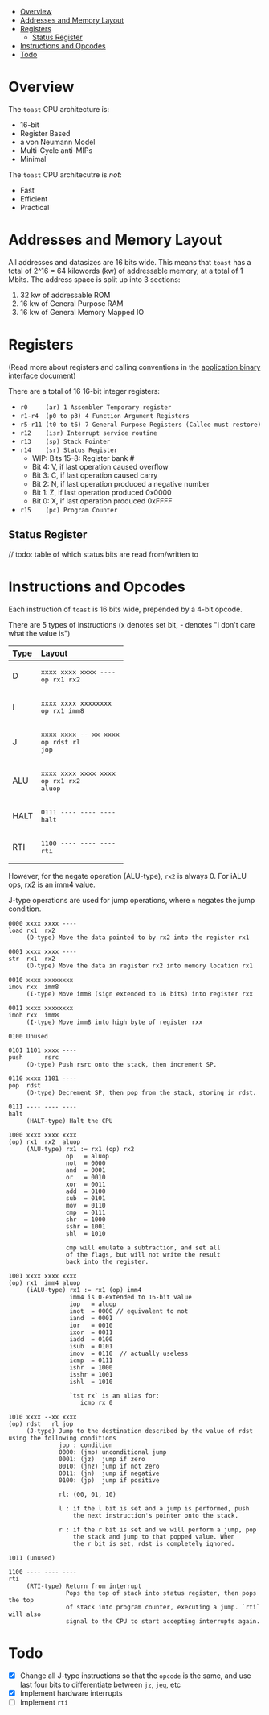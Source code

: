 - [Overview](#overview)
- [Addresses and Memory Layout](#addresses-and-memory-layout)
- [Registers](#registers)
  - [Status Register](#status-register)
- [Instructions and Opcodes](#instructions-and-opcodes)
- [Todo](#todo)

# Overview

The `toast` CPU architecture is:

* 16-bit
* Register Based
* a von Neumann Model
* Multi-Cycle anti-MIPs
* Minimal

The `toast` CPU architecutre is *not*:
 
* Fast
* Efficient
* Practical


# Addresses and Memory Layout

All addresses and datasizes are 16 bits wide. This means that `toast` has a total of 2^16 = 64 kilowords (kw) of addressable memory, at a total of 1 Mbits. The address space is split up into 3 sections:

1. 32 kw of addressable ROM
2. 16 kw of General Purpose RAM
3. 16 kw of General Memory Mapped IO

# Registers

(Read more about registers and calling conventions in the [application binary interface](abi.md) document)

There are a total of 16 16-bit integer registers:

* `r0     (ar) 1 Assembler Temporary register`
* `r1-r4  (p0 to p3) 4 Function Argument Registers`
* `r5-r11 (t0 to t6) 7 General Purpose Registers (Callee must restore)`
* `r12    (isr) Interrupt service routine`
* `r13    (sp) Stack Pointer`
* `r14    (sr) Status Register`
   * WIP: Bits 15-8: Register bank #
   * Bit 4: V, if last operation caused overflow
   * Bit 3: C, if last operation caused carry
   * Bit 2: N, if last operation produced a negative number
   * Bit 1: Z, if last operation produced 0x0000
   * Bit 0: X, if last operation produced 0xFFFF
* `r15    (pc) Program Counter`

## Status Register

// todo: table of which status bits are read from/written to 

# Instructions and Opcodes

Each instruction of `toast` is 16 bits wide, prepended by a 4-bit opcode.

There are 5 types of instructions (x denotes set bit, - denotes "I don't care what the value is")

| Type | Layout                                                 |
| :--- | :----------------------------------------------------- |
| D    | <pre>xxxx xxxx xxxx ----<br>op   rx1  rx2       </pre> |
| I    | <pre>xxxx xxxx xxxxxxxx <br>op   rx1  imm8      </pre> |
| J    | <pre>xxxx xxxx -- xx xxxx<br>op   rdst    rl jop</pre> |
| ALU  | <pre>xxxx xxxx xxxx xxxx<br>op   rx1  rx2  aluop</pre> |
| HALT | <pre>0111 ---- ---- ----<br>halt                </pre> |
| RTI  | <pre>1100 ---- ---- ----<br>rti                 </pre> |

However, for the negate operation (ALU-type), `rx2` is always 0. 
For iALU ops, rx2 is an imm4 value.

J-type operations are used for jump operations, where `n` negates the jump condition.

```
0000 xxxx xxxx ----
load rx1  rx2
     (D-type) Move the data pointed to by rx2 into the register rx1

0001 xxxx xxxx ----
str  rx1  rx2
     (D-type) Move the data in register rx2 into memory location rx1

0010 xxxx xxxxxxxx
imov rxx  imm8
     (I-type) Move imm8 (sign extended to 16 bits) into register rxx

0011 xxxx xxxxxxxx
imoh rxx  imm8
     (I-type) Move imm8 into high byte of register rxx

0100 Unused

0101 1101 xxxx ----
push      rsrc
     (D-type) Push rsrc onto the stack, then increment SP.

0110 xxxx 1101 ----
pop  rdst
     (D-type) Decrement SP, then pop from the stack, storing in rdst.

0111 ---- ---- ----
halt
     (HALT-type) Halt the CPU

1000 xxxx xxxx xxxx
(op) rx1  rx2  aluop
     (ALU-type) rx1 := rx1 (op) rx2
                op   = aluop
                not  = 0000
                and  = 0001
                or   = 0010
                xor  = 0011
                add  = 0100
                sub  = 0101
                mov  = 0110
                cmp  = 0111
                shr  = 1000
                sshr = 1001
                shl  = 1010

                cmp will emulate a subtraction, and set all 
                of the flags, but will not write the result 
                back into the register.

1001 xxxx xxxx xxxx
(op) rx1  imm4 aluop
     (iALU-type) rx1 := rx1 (op) imm4
                 imm4 is 0-extended to 16-bit value
                 iop   = aluop
                 inot  = 0000 // equivalent to not
                 iand  = 0001
                 ior   = 0010
                 ixor  = 0011
                 iadd  = 0100
                 isub  = 0101
                 imov  = 0110  // actually useless
                 icmp  = 0111
                 ishr  = 1000
                 isshr = 1001
                 ishl  = 1010

                 `tst rx` is an alias for:
                    icmp rx 0

1010 xxxx --xx xxxx
(op) rdst   rl jop
     (J-type) Jump to the destination described by the value of rdst using the following conditions 
              jop : condition
              0000: (jmp) unconditional jump
              0001: (jz)  jump if zero
              0010: (jnz) jump if not zero
              0011: (jn)  jump if negative
              0100: (jp)  jump if positive

              rl: (00, 01, 10) 

              l : if the l bit is set and a jump is performed, push 
                  the next instruction's pointer onto the stack.

              r : if the r bit is set and we will perform a jump, pop
                  the stack and jump to that popped value. When 
                  the r bit is set, rdst is completely ignored.

1011 (unused)

1100 ---- ---- ----
rti
     (RTI-type) Return from interrupt
                Pops the top of stack into status register, then pops the top
                of stack into program counter, executing a jump. `rti` will also
                signal to the CPU to start accepting interrupts again.
```

# Todo
- [x] Change all J-type instructions so that the `opcode` is the same, and use last four bits to differentiate between `jz`, `jeq`, etc
- [x] Implement hardware interrupts
- [ ] Implement `rti`